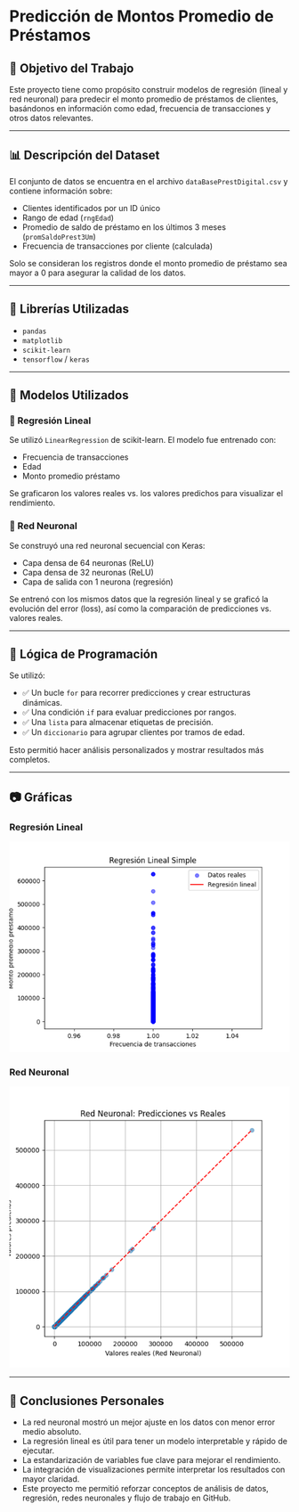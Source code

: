 # Predicción de Montos Promedio de Préstamos

## 🎯 Objetivo del Trabajo
Este proyecto tiene como propósito construir modelos de regresión (lineal y red neuronal) para predecir el monto promedio de préstamos de clientes, basándonos en información como edad, frecuencia de transacciones y otros datos relevantes.

---

## 📊 Descripción del Dataset

El conjunto de datos se encuentra en el archivo `dataBasePrestDigital.csv` y contiene información sobre:

- Clientes identificados por un ID único
- Rango de edad (`rngEdad`)
- Promedio de saldo de préstamo en los últimos 3 meses (`promSaldoPrest3Um`)
- Frecuencia de transacciones por cliente (calculada)

Solo se consideran los registros donde el monto promedio de préstamo sea mayor a 0 para asegurar la calidad de los datos.

---

## 🧰 Librerías Utilizadas

- `pandas`
- `matplotlib`
- `scikit-learn`
- `tensorflow` / `keras`

---

## 🧠 Modelos Utilizados

### 🔷 Regresión Lineal

Se utilizó `LinearRegression` de scikit-learn. El modelo fue entrenado con:

- Frecuencia de transacciones
- Edad
- Monto promedio préstamo

Se graficaron los valores reales vs. los valores predichos para visualizar el rendimiento.

### 🔶 Red Neuronal

Se construyó una red neuronal secuencial con Keras:

- Capa densa de 64 neuronas (ReLU)
- Capa densa de 32 neuronas (ReLU)
- Capa de salida con 1 neurona (regresión)

Se entrenó con los mismos datos que la regresión lineal y se graficó la evolución del error (loss), así como la comparación de predicciones vs. valores reales.

---

## 🧪 Lógica de Programación

Se utilizó:

- ✅ Un bucle `for` para recorrer predicciones y crear estructuras dinámicas.
- ✅ Una condición `if` para evaluar predicciones por rangos.
- ✅ Una `lista` para almacenar etiquetas de precisión.
- ✅ Un `diccionario` para agrupar clientes por tramos de edad.

Esto permitió hacer análisis personalizados y mostrar resultados más completos.

---

## 📷 Gráficas

### Regresión Lineal
![Regresión Lineal](Figure_regresion.png)

### Red Neuronal
![Red Neuronal](Figure_red_neuronal.png)

---

## 📌 Conclusiones Personales

- La red neuronal mostró un mejor ajuste en los datos con menor error medio absoluto.
- La regresión lineal es útil para tener un modelo interpretable y rápido de ejecutar.
- La estandarización de variables fue clave para mejorar el rendimiento.
- La integración de visualizaciones permite interpretar los resultados con mayor claridad.
- Este proyecto me permitió reforzar conceptos de análisis de datos, regresión, redes neuronales y flujo de trabajo en GitHub.
